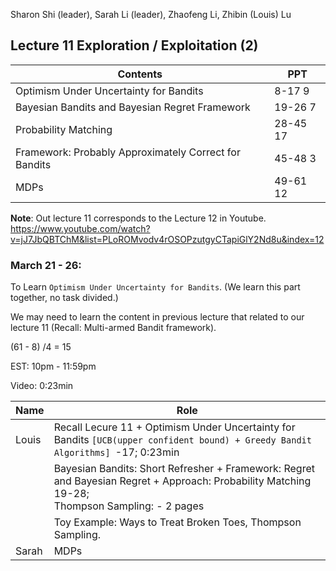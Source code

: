  Sharon Shi (leader), Sarah Li (leader), Zhaofeng Li, Zhibin (Louis) Lu

##  Lecture 11 Exploration / Exploitation (2)

| Contents                                              | PPT      |
| ----------------------------------------------------- | -------- |
| Optimism Under Uncertainty for Bandits                | 8-17 9   |
| Bayesian Bandits and Bayesian Regret Framework        | 19-26 7  |
| Probability Matching                                  | 28-45 17 |
| Framework: Probably Approximately Correct for Bandits | 45-48 3  |
| MDPs                                                  | 49-61 12 |

**Note**: Out lecture 11 corresponds to the Lecture 12 in Youtube. https://www.youtube.com/watch?v=jJ7JbQBTChM&list=PLoROMvodv4rOSOPzutgyCTapiGlY2Nd8u&index=12

### March 21 - 26:

To Learn `Optimism Under Uncertainty for Bandits`. (We learn this part together, no task divided.)

We may need to learn the content in previous lecture that related to our lecture 11 (Recall: Multi-armed Bandit framework).



(61 - 8) /4 = 15

EST: 10pm - 11:59pm 

Video: 0:23min 

| Name  | Role                                                         |
| ----- | ------------------------------------------------------------ |
| Louis | Recall Lecure 11 + Optimism Under Uncertainty for Bandits `[UCB(upper confident bound) + Greedy Bandit Algorithms] `-17; 0:23min |
|       | Bayesian Bandits: Short Refresher + Framework: Regret and Bayesian Regret + Approach: Probability Matching  19-28;  <br />Thompson Sampling:    - 2 pages |
|       | Toy Example: Ways to Treat Broken Toes, Thompson Sampling.   |
| Sarah | MDPs                                                         |

